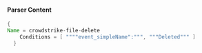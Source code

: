 #### Parser Content
```Java
{
Name = crowdstrike-file-delete
    Conditions = [ """"event_simpleName":""", """Deleted""" ]
  }
```